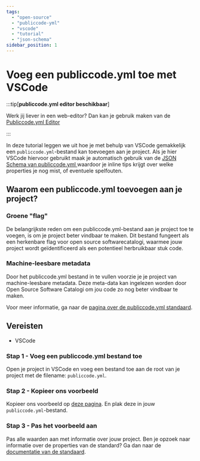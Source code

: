 ```yaml
---
tags:
  - "open-source"
  - "publiccode-yml"
  - "vscode"
  - "tutorial"
  - "json-schema"
sidebar_position: 1
---
```


# Voeg een publiccode.yml toe met VSCode

:::tip[**publiccode.yml editor beschikbaar**]

Werk jij liever in een web-editor? Dan kan je gebruik maken van de [Publiccode.yml Editor](https://publiccode-editor.developers.italia.it/?lang=nl)

:::

In deze tutorial leggen we uit hoe je met behulp van VSCode gemakkelijk een `publiccode.yml`-bestand kan toevoegen aan je project. Als je hier VSCode hiervoor gebruikt maak je automatisch gebruik van de [JSON Schema van publiccode.yml ](https://json.schemastore.org/publiccode.json) waardoor je inline tips krijgt over welke properties je nog mist, of eventuele spelfouten.

## Waarom een publiccode.yml toevoegen aan je project?

### Groene "flag"

De belangrijkste reden om een publiccode.yml-bestand aan je project toe te voegen, is om je project beter vindbaar te maken. Dit bestand fungeert als een herkenbare flag voor open source softwarecatalogi, waarmee jouw project wordt geïdentificeerd als een potentieel herbruikbaar stuk code.

### Machine-leesbare metadata

Door het publiccode.yml bestand in te vullen voorzie je je project van machine-leesbare metadata. Deze meta-data kan ingelezen worden door Open Source Software Catalogi om jou code zo nog beter vindbaar te maken.

Voor meer informatie, ga naar de [pagina over de publiccode.yml standaard](../standaarden/publiccode-yml).

## Vereisten

- VSCode

### Stap 1 - Voeg een publiccode.yml bestand toe

Open je project in VSCode en voeg een bestand toe aan de root van je project met de filename: `publiccode.yml`.

### Stap 2 - Kopieer ons voorbeeld

Kopieer ons voorbeeld op [deze pagina](../standaarden/publiccode-yml). En plak deze in jouw `publiccode.yml`-bestand.

### Stap 3 - Pas het voorbeeld aan

Pas alle waarden aan met informatie over jouw project. Ben je opzoek naar informatie over de properties van de standard? Ga dan naar de [documentatie van de standaard](https://yml.publiccode.tools/schema.core.html).
